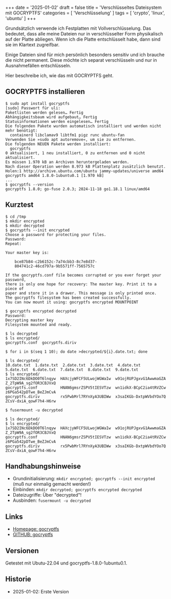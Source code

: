 +++
date = '2025-01-02'
draft = false
title = 'Verschlüsseltes Dateisystem mit GOCRYPTFS'
categories = [ 'Verschlüsselung' ]
tags = [ 'crypto', 'linux', 'ubuntu' ]
+++

<!--Verschlüsseltes Dateisystem mit GOCRYPTFS-->
<!--=========================================-->

Grundsätzlich verwende ich Festplatten mit Vollverschlüsselung.
Das bedeutet, dass alle meine Dateien nur in verschlüsselter
Form physikalisch auf der Platte abliegen. Wenn ich die Platte
entschlüsselt habe, dann sind sie im Klartext zugreifbar.

Einige Dateien sind für mich persönlich besonders sensitiv und
ich brauche die nicht permanent. Diese möchte ich separat verschlüsseln
und nur in Ausnahmefällen entschlüsseln.

Hier beschreibe ich, wie das mit GOCRYPTFS geht.

<!--more-->

GOCRYPTFS installieren
----------------------

```
$ sudo apt install gocryptfs
[sudo] Passwort für uli: 
Paketlisten werden gelesen… Fertig
Abhängigkeitsbaum wird aufgebaut… Fertig
Statusinformationen werden eingelesen… Fertig
Die folgenden Pakete wurden automatisch installiert und werden nicht mehr benötigt:
  containerd libclamav9 libtfm1 pigz runc ubuntu-fan
Verwenden Sie »sudo apt autoremove«, um sie zu entfernen.
Die folgenden NEUEN Pakete werden installiert:
  gocryptfs
0 aktualisiert, 1 neu installiert, 0 zu entfernen und 0 nicht aktualisiert.
Es müssen 1.970 kB an Archiven heruntergeladen werden.
Nach dieser Operation werden 8.973 kB Plattenplatz zusätzlich benutzt.
Holen:1 http://archive.ubuntu.com/ubuntu jammy-updates/universe amd64 gocryptfs amd64 1.8.0-1ubuntu0.1 [1.970 kB]
...
$ gocryptfs --version
gocryptfs 1.8.0; go-fuse 2.0.3; 2024-11-18 go1.18.1 linux/amd64
```

Kurztest
--------

```
$ cd /tmp
$ mkdir encrypted
$ mkdir decrypted
$ gocryptfs --init encrypted
Choose a password for protecting your files.
Password: 
Repeat: 

Your master key is:

    bce87b84-c2b6152c-7a74cbb3-8c7e8d37-
    804741c2-46cd797a-9b5571ff-7565757c

If the gocryptfs.conf file becomes corrupted or you ever forget your password,
there is only one hope for recovery: The master key. Print it to a piece of
paper and store it in a drawer. This message is only printed once.
The gocryptfs filesystem has been created successfully.
You can now mount it using: gocryptfs encrypted MOUNTPOINT

$ gocryptfs encrypted decrypted
Password: 
Decrypting master key
Filesystem mounted and ready.

$ ls decrypted
$ ls encrypted/
gocryptfs.conf  gocryptfs.diriv

$ for i in $(seq 1 10); do date >decrypted/${i}.date.txt; done

$ ls decrypted/
10.date.txt  1.date.txt  2.date.txt  3.date.txt  4.date.txt  5.date.txt  6.date.txt  7.date.txt  8.date.txt  9.date.txt
$ ls encrypted/
1x7SD2INc6DkDO0T6lnqyw  HAXcjyWFCF5ULwojWGWaIw  w91ojRUPJgxvG1AwwmaGZA  Z_2TpW9A_sg2fOR3CBJVxQ
gocryptfs.conf          HNAN6gmsrZSPV5tIESVTzw  wn1idkX-BCpC2ia4tRVZCw  z6PGa542pDTwe_BeZJmCvA
gocryptfs.diriv         rx5PwbMrl7RYnXyA3UBIWw  x3saIKGb-DxtpWVbdYOo7Q  ZCsV-dxiA_qowF7h4-H6rw

$ fusermount -u decrypted

$ ls decrypted/
$ ls encrypted/
1x7SD2INc6DkDO0T6lnqyw  HAXcjyWFCF5ULwojWGWaIw  w91ojRUPJgxvG1AwwmaGZA  Z_2TpW9A_sg2fOR3CBJVxQ
gocryptfs.conf          HNAN6gmsrZSPV5tIESVTzw  wn1idkX-BCpC2ia4tRVZCw  z6PGa542pDTwe_BeZJmCvA
gocryptfs.diriv         rx5PwbMrl7RYnXyA3UBIWw  x3saIKGb-DxtpWVbdYOo7Q  ZCsV-dxiA_qowF7h4-H6rw
```

Handhabungshinweise
-------------------

- Grundinitialisierung: `mkdir encrypted; gocryptfs --init encrypted`
  (muß nur einmalig gemacht werden!)
- Einbinden: `mkdir decrypted; gocryptfs encrypted decrypted`
- Dateizugriffe: Über "decrypted"!
- Ausbinden: `fusermount -u decrypted`

Links
-----

- [Homepage: gocryptfs](https://nuetzlich.net/gocryptfs/)
- [GITHUB: gocryptfs](https://github.com/rfjakob/gocryptfs)

Versionen
---------

Getestet mit Ubutu-22.04 und gocryptfs-1.8.0-1ubuntu0.1.

Historie
--------

- 2025-01-02: Erste Version
